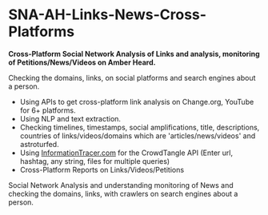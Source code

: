 # SNA-AH-Links-News-Cross-Platforms
<b>Cross-Platform Social Network Analysis of Links and analysis, monitoring of Petitions/News/Videos on Amber Heard.</b>

Checking the domains, links, on social platforms and search engines about a person. 
- Using APIs to get cross-platform link analysis on Change.org, YouTube for 6+ platforms.
- Using NLP and text extraction.
- Checking timelines, timestamps, social amplifications, title, descriptions, countries of links/videos/domains which are 'articles/news/videos' and astroturfed.
- Using <a href="https://informationtracer.com">InformationTracer.com</a> for the CrowdTangle API (Enter url, hashtag, any string, files for multiple queries)
- Cross-Platform Reports on Links/Videos/Petitions

Social Network Analysis and understanding monitoring of News and checking the domains, links, with crawlers on search engines about a person. 


